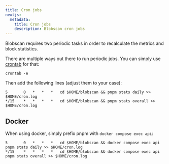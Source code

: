 ```yaml
---
title: Cron jobs
nextjs:
  metadata:
    title: Cron jobs
    description: Blobscan cron jobs
---
```


Blobscan requires two periodic tasks in order to recalculate the metrics and block statistics.

There are multiple ways out there to run periodic jobs. You can simply use [crontab](https://linux.die.net/man/5/crontab) for that:

```shell
crontab -e
```

Then add the following lines (adjust them to your case):

```shell
5	    0	*	*	*	cd $HOME/blobscan && pnpm stats daily >> $HOME/cron.log
*/15 	* 	* 	* 	*	cd $HOME/blobscan && pnpm stats overall >> $HOME/cron.log
```

## Docker

When using docker, simply prefix pnpm with `docker compose exec api`:

```shell
5	    0	*	*	*	cd $HOME/blobscan && docker compose exec api pnpm stats daily >> $HOME/cron.log
*/15 	* 	* 	* 	*	cd $HOME/blobscan && docker compose exec api pnpm stats overall >> $HOME/cron.log
```
